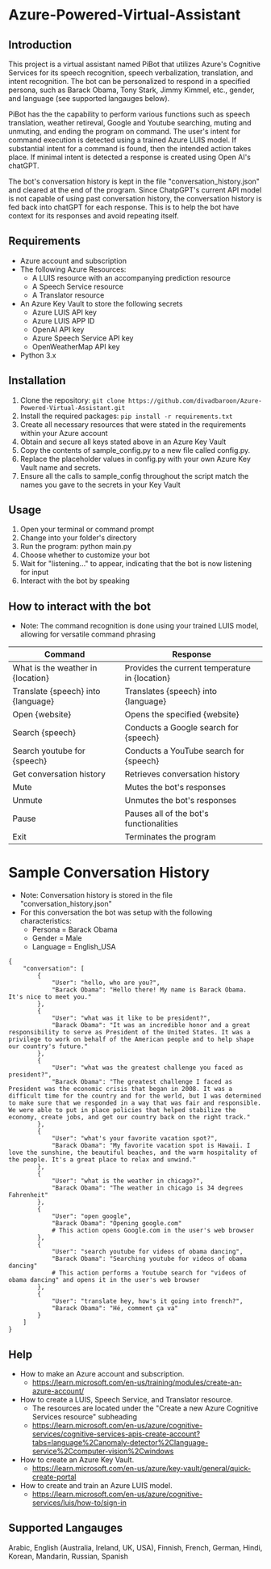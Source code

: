 # Azure-Powered-Virtual-Assistant 

## Introduction
This project is a virtual assistant named PiBot that utilizes Azure's Cognitive Services for its speech recognition, speech verbalization, translation, and intent recognition. The bot can be personalized to respond in a specified persona, such as Barack Obama, Tony Stark, Jimmy Kimmel, etc., gender, and language (see supported langauges below).

PiBot has the the capability to perform various functions such as speech translation, weather retireval, Google and Youtube searching, muting and unmuting, and ending the program on command. The user's intent for command execution is detected using a trained Azure LUIS model. If substantial intent for a command is found, then the intended action takes place. If minimal intent is detected a response is created using Open AI's chatGPT. 

The bot's conversation history is kept in the file "conversation_history.json" and cleared at the end of the program. Since ChatpGPT's current API model is not capable of using past conversation history, the conversation history is fed back into chatGPT for each response. This is to help the bot have context for its responses and avoid repeating itself.

## Requirements
- Azure account and subscription
- The following Azure Resources:
  - A LUIS resource with an accompanying prediction resource
  - A Speech Service resource
  - A Translator resource
- An Azure Key Vault to store the following secrets
  - Azure LUIS API key
  - Azure LUIS APP ID
  - OpenAI API key
  - Azure Speech Service API key
  - OpenWeatherMap API key
- Python 3.x

## Installation
1. Clone the repository: `git clone https://github.com/divadbaroon/Azure-Powered-Virtual-Assistant.git`
2. Install the required packages: `pip install -r requirements.txt`
3. Create all necessary resources that were stated in the requirements within your Azure account
4. Obtain and secure all keys stated above in an Azure Key Vault
5. Copy the contents of sample_config.py to a new file called config.py.
6. Replace the placeholder values in config.py with your own Azure Key Vault name and secrets.
7. Ensure all the calls to sample_config throughout the script match the names you gave to the secrets in your Key Vault

## Usage
1. Open your terminal or command prompt
2. Change into your folder's directory
3. Run the program: python main.py
4. Choose whether to customize your bot
5. Wait for "listening..." to appear, indicating that the bot is now listening for input
6. Interact with the bot by speaking

## How to interact with the bot
- Note: The command recognition is done using your trained LUIS model, allowing for versatile command phrasing

| Command | Response |
| ------- | -------- |
| What is the weather in {location} | Provides the current temperature in {location} |
| Translate {speech} into {language} | Translates {speech} into {language} |
| Open {website} | Opens the specified {website} |
| Search {speech} | Conducts a Google search for {speech} |
| Search youtube for {speech} | Conducts a YouTube search for {speech} |
| Get conversation history | Retrieves conversation history |
| Mute | Mutes the bot's responses |
| Unmute | Unmutes the bot's responses |
| Pause | Pauses all of the bot's functionalities |
| Exit | Terminates the program |

# Sample Conversation History
- Note: Conversation history is stored in the file "conversation_history.json"
- For this conversation the bot was setup with the following characteristics: 
  - Persona = Barack Obama 
  - Gender = Male 
  - Language = English_USA
```
{
    "conversation": [
        {
            "User": "hello, who are you?",
            "Barack Obama": "Hello there! My name is Barack Obama. It's nice to meet you."
        },
        {
            "User": "what was it like to be president?",
            "Barack Obama": "It was an incredible honor and a great responsibility to serve as President of the United States. It was a privilege to work on behalf of the American people and to help shape our country's future."
        },
        {
            "User": "what was the greatest challenge you faced as president?",
            "Barack Obama": "The greatest challenge I faced as President was the economic crisis that began in 2008. It was a difficult time for the country and for the world, but I was determined to make sure that we responded in a way that was fair and responsible. We were able to put in place policies that helped stabilize the economy, create jobs, and get our country back on the right track."
        },
        {
            "User": "what's your favorite vacation spot?",
            "Barack Obama": "My favorite vacation spot is Hawaii. I love the sunshine, the beautiful beaches, and the warm hospitality of the people. It's a great place to relax and unwind."
        },
        {
            "User": "what is the weather in chicago?",
            "Barack Obama": "The weather in chicago is 34 degrees Fahrenheit"
        },
        {
            "User": "open google",
            "Barack Obama": "Opening google.com" 
            # This action opens Google.com in the user's web browser
        },
        {
            "User": "search youtube for videos of obama dancing",
            "Barack Obama": "Searching youtube for videos of obama dancing" 
            # This action performs a Youtube search for "videos of obama dancing" and opens it in the user's web browser
        },
        {
            "User": "translate hey, how's it going into french?",
            "Barack Obama": "Hé, comment ça va"
        }
    ]
}
``` 
## Help
 - How to make an Azure account and subscription.
   - https://learn.microsoft.com/en-us/training/modules/create-an-azure-account/
 - How to create a LUIS, Speech Service, and Translator resource.
   - The resources are located under the "Create a new Azure Cognitive Services resource" subheading 
   - https://learn.microsoft.com/en-us/azure/cognitive-services/cognitive-services-apis-create-account?tabs=language%2Canomaly-detector%2Clanguage-service%2Ccomputer-vision%2Cwindows 
 - How to create an Azure Key Vault.
   - https://learn.microsoft.com/en-us/azure/key-vault/general/quick-create-portal
 - How to create and train an Azure LUIS model.
   - https://learn.microsoft.com/en-us/azure/cognitive-services/luis/how-to/sign-in
   
 ## Supported Langauges
 Arabic, English (Australia, Ireland, UK, USA), Finnish, French, German, Hindi, Korean, Mandarin, Russian, Spanish
